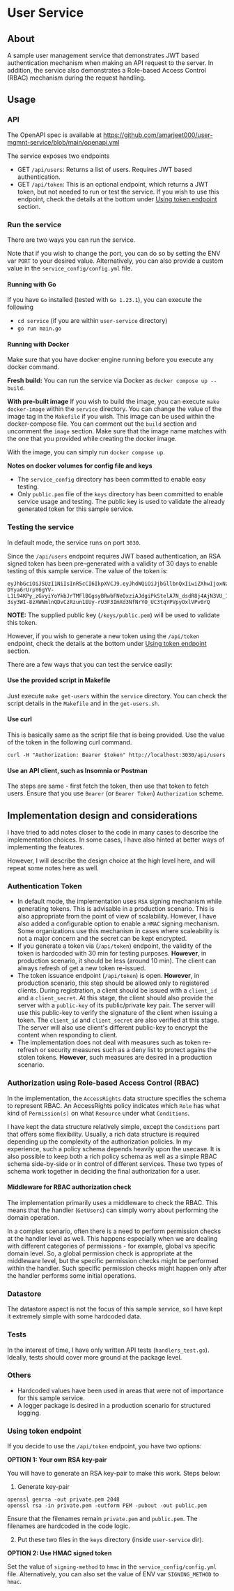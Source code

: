 # User Service

## About
A sample user management service that demonstrates JWT based authentication mechanism when making an API request to the server. In addition, the service also demonstrates a Role-based Access Control (RBAC) mechanism during the request handling.

## Usage

### API
The OpenAPI spec is available at https://github.com/amarjeet000/user-mgmnt-service/blob/main/openapi.yml

The service exposes two endpoints
- GET `/api/users`: Returns a list of users. Requires JWT based authentication.
- GET `/api/token`: This is an optional endpoint, which returns a JWT token, but not needed to run or test the service. If you wish to use this endpoint, check the details at the bottom under [Using token endpoint](#Using-token-endpoint) section.

### Run the service
There are two ways you can run the service.

Note that if you wish to change the port, you can do so by setting the ENV var `PORT` to your desired value. Alternatively, you can also provide a custom value in the `service_config/config.yml` file.

#### Running with Go
If you have `Go` installed (tested with `Go 1.23.1`), you can execute the following
- `cd service` (if you are within `user-service` directory)
- `go run main.go`

#### Running with Docker
Make sure that you have docker engine running before you execute any docker command.

**Fresh build:** You can run the service via Docker as `docker compose up --build`.

**With pre-built image** If you wish to build the image, you can execute `make docker-image` within the `service` directory. You can change the value of the image tag in the `Makefile` if you wish. This image can be used within the docker-compose file. You can comment out the `build` section and uncomment the `image` section. Make sure that the image name matches with the one that you provided while creating the docker image.

With the image, you can simply run `docker compose up`.

**Notes on docker volumes for config file and keys**
- The `service_config` directory has been committed to enable easy testing.
- Only `public.pem` file of the `keys` directory has been committed to enable service usage and testing. The public key is used to validate the already generated token for this sample service.

### Testing the service
In default mode, the service runs on port `3030`.

Since the `/api/users` endpoint requires JWT based authentication, an RSA signed token has been pre-generated with a validity of 30 days to enable testing of this sample service. The value of the token is:

```
eyJhbGciOiJSUzI1NiIsInR5cCI6IkpXVCJ9.eyJhdWQiOiJjbGllbnQxIiwiZXhwIjoxNzQ0NjQyNTM0LCJpYXQiOjE3NDIwNTA1MzQsImlzcyI6InBsYXRmb3JtL3VzZXItc2VydmljZSIsInN1YiI6ImNsaWVudF91c2VyIiwidXNlckNsYWltcyI6eyJ1c2VyX2lkIjoiY2xpZW50X3VzZXIifX0.OD4ftTZyXhvdb3g0TWuxhJ30ohmNmZiq5sL3Va7lGeJ9PRihH_x5hk3T6Z0Vz9jqUqsolzF1I-DYya6rUrpY6gYV-L1L94KPy_zGvyiYoYkbJrTMFlBGgsyBRwbFNeOxziAJdgiPkStelA7N_dsdR8j4AjN3VU_1t_gUZODC9G_cpFWUpK1TFqQffh5G2jdtuvvcdC8rhEn08heqtzbNKKaxbG3yA3pr6S0iSPb62Y9JAYwMTS04mynlXRGIkDSvTLlMPNTrRV0nxxQypm1f-3sy3WI-8zXWNmlnQDvCzRzun1EUy-rU3F3ImXd3NfNrYO_UC3tqYPVpyOxlVPv0rQ
```

**NOTE:** The supplied public key (`/keys/public.pem`) will be used to validate this token.

However, if you wish to generate a new token using the `/api/token` endpoint, check the details at the bottom under [Using token endpoint](#Using-token-endpoint) section.

There are a few ways that you can test the service easily:

#### Use the provided script in Makefile
Just execute `make get-users` within the `service` directory. You can check the script details in the `Makefile` and in the `get-users.sh`.

#### Use curl
This is basically same as the script file that is being provided. Use the value of the token in the following curl command.
```
curl -H "Authorization: Bearer $token" http://localhost:3030/api/users
```

#### Use an API client, such as Insomnia or Postman
The steps are same - first fetch the token, then use that token to fetch users. Ensure that you use `Bearer` (or `Bearer Token`) `Authorization` scheme.

## Implementation design and considerations

I have tried to add notes closer to the code in many cases to describe the implementation choices. In some cases, I have also hinted at better ways of implementing the features.

However, I will describe the design choice at the high level here, and will repeat some notes here as well.

### Authentication Token
- In default mode, the implementation uses `RSA` signing mechanism while generating tokens. This is advisable in a production scenario. This is also appropriate from the point of view of scalability. However, I have also added a configurable option to enable a `HMAC` signing mechanism. Some organizations use this mechanism in cases where scaleability is not a major concern and the secret can be kept encrypted.
- If you generate a token via (`/api/token`) endpoint, the validity of the token is hardcoded with 30 min for testing purposes. **However**, in production scenario, it should be less (around 10 min). The client can always refresh of get a new token re-issued.
- The token issuance endpoint (`/api/token`) is open. **However**, in production scenario, this step should be allowed only to registered clients. During registration, a client should be issued with a `client_id` and a `client_secret`. At this stage, the client should also provide the server with a `public-key` of its public/private key pair. The server will use this public-key to verify the signature of the client when issuing a token. The `client_id` and `client_secret` are also verified at this stage. The server will also use client's different public-key to encrypt the content when responding to client.
- The implementation does not deal with measures such as token re-refresh or security measures such as a deny list to protect agains the stolen tokens. **However**, such measures are desired in a production scenario.

### Authorization using Role-based Access Control (RBAC)
In the implementation, the `AccessRights` data structure specifies the schema to represent RBAC. An AccessRights policy indicates which `Role` has what kind of `Permission(s)` on what `Resource` under what `Conditions`.

I have kept the data structure relatively simple, except the `Conditions` part that offers some flexibility. Usually, a rich data structure is required depending up the complexity of the authorization policies. In my experience, such a policy schema depends heavily upon the usecase. It is also possible to keep both a rich policy schema as well as a simple RBAC schema side-by-side or in control of different services. These two types of schema work together in deciding the final authorization for a user.

#### Middleware for RBAC authorization check
The implementation primarily uses a middleware to check the RBAC. This means that the handler (`GetUsers`) can simply worry about performing the domain operation.

In a complex scenario, often there is a need to perform permission checks at the handler level as well. This happens especially when we are dealing with different categories of permissions - for example, global vs specific domain level. So, a global permission check is appropriate at the middleware level, but the specific permission checks might be performed within the handler. Such specific permission checks might happen only after the handler performs some initial operations.

### Datastore
The datastore aspect is not the focus of this sample service, so I have kept it extremely simple with some hardcoded data.

### Tests
In the interest of time, I have only written API tests (`handlers_test.go`). Ideally, tests should cover more ground at the package level.

### Others
- Hardcoded values have been used in areas that were not of importance for this sample service.
- A logger package is desired in a production scenario for structured logging.

### Using token endpoint
If you decide to use the `/api/token` endpoint, you have two options:

**OPTION 1: Your own RSA key-pair**

You will have to generate an RSA key-pair to make this work. Steps below:

1. Generate key-pair

```
openssl genrsa -out private.pem 2048
openssl rsa -in private.pem -outform PEM -pubout -out public.pem
```
Ensure that the filenames remain `private.pem` and `public.pem`. The filenames are hardcoded in the code logic.

2. Put these two files in the `keys` directory (inside `user-service` dir).

**OPTION 2: Use HMAC signed token**

Set the value of `signing-method` to `hmac` in the `service_config/config.yml` file. Alternatively, you can also set the value of ENV var `SIGNING_METHOD` to `hmac`.
